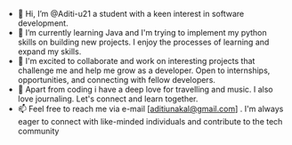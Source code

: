 - 👋 Hi, I’m @Aditi-u21 a student with a keen interest in software development. 
- 🌱 I’m currently learning Java and I'm trying to implement my python skills on building new projects. I enjoy the processes of learning and expand my skills.
- 💞️ I'm excited to collaborate and work on interesting projects that challenge me and help me grow as a developer. Open to internships, opportunities, and connecting with fellow developers.
- 👀 Apart from coding i have a deep love for travelling and music. I also love journaling. Let's connect and learn together.
- 📫 Feel free to reach me via e-mail [aditiunakal@gmail.com] . I'm always eager to connect with like-minded individuals and contribute to the tech community
<!---
Aditi-u21/Aditi-u21 is a ✨ special ✨ repository because its `README.md` (this file) appears on your GitHub profile.
You can click the Preview link to take a look at your changes.
--->
